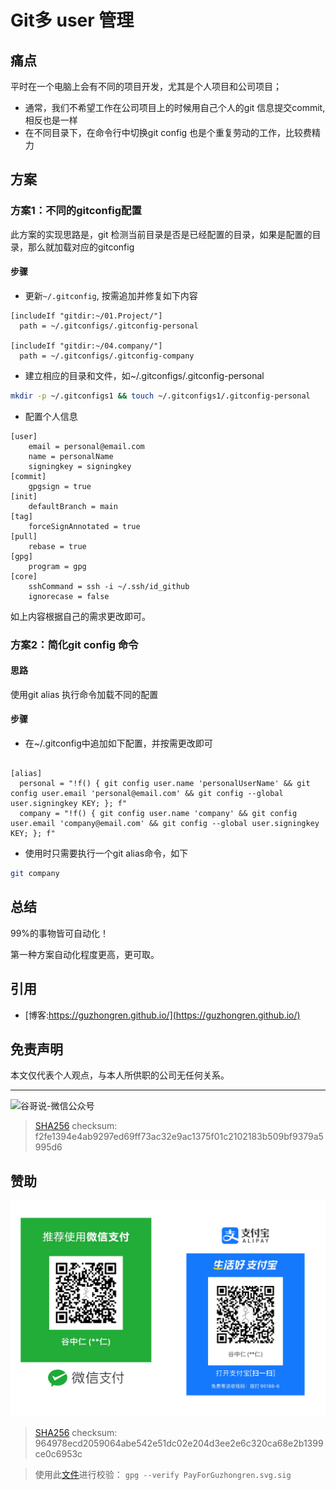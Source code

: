 # Git多 user 管理


## 痛点

平时在一个电脑上会有不同的项目开发，尤其是个人项目和公司项目；

- 通常，我们不希望工作在公司项目上的时候用自己个人的git 信息提交commit, 相反也是一样
- 在不同目录下，在命令行中切换git config 也是个重复劳动的工作，比较费精力


## 方案

### 方案1：不同的gitconfig配置

此方案的实现思路是，git 检测当前目录是否是已经配置的目录，如果是配置的目录，那么就加载对应的gitconfig

#### 步骤

- 更新`~/.gitconfig`, 按需追加并修复如下内容
```git
[includeIf "gitdir:~/01.Project/"]
  path = ~/.gitconfigs/.gitconfig-personal

[includeIf "gitdir:~/04.company/"]
  path = ~/.gitconfigs/.gitconfig-company
```

- 建立相应的目录和文件，如~/.gitconfigs/.gitconfig-personal

```sh
mkdir -p ~/.gitconfigs1 && touch ~/.gitconfigs1/.gitconfig-personal
```

- 配置个人信息
```git
[user]
	email = personal@email.com
	name = personalName
	signingkey = signingkey
[commit]
	gpgsign = true
[init]
	defaultBranch = main
[tag]
	forceSignAnnotated = true
[pull]
	rebase = true
[gpg]
	program = gpg
[core]
	sshCommand = ssh -i ~/.ssh/id_github
	ignorecase = false
```
如上内容根据自己的需求更改即可。

### 方案2：简化git config 命令

#### 思路

使用git alias 执行命令加载不同的配置

#### 步骤

- 在~/.gitconfig中追加如下配置，并按需更改即可

```git

[alias]
  personal = "!f() { git config user.name 'personalUserName' && git config user.email 'personal@email.com' && git config --global user.signingkey KEY; }; f"
  company = "!f() { git config user.name 'company' && git config user.email 'company@email.com' && git config --global user.signingkey KEY; }; f"
```
- 使用时只需要执行一个git alias命令，如下

```sh
git company
```

## 总结

99%的事物皆可自动化！

第一种方案自动化程度更高，更可取。


## 引用

* [博客:https://guzhongren.github.io/](https://guzhongren.github.io/)

## 免责声明

本文仅代表个人观点，与本人所供职的公司无任何关系。

----
![谷哥说-微信公众号](https://cdn.jsdelivr.net/gh/guzhongren/data-hosting@main/20210819/wechat.ae9zxgscqcg.png)
> [SHA256](https://emn178.github.io/online-tools/sha256_checksum.html) checksum: f2fe1394e4ab9297ed69ff73ac32e9ac1375f01c2102183b509bf9379a5995d6

## 赞助

![PayForGuzhongren](/images/pay/PayForGuzhongren.svg)
> [SHA256](https://emn178.github.io/online-tools/sha256_checksum.html) checksum: 964978ecd2059064abe542e51dc02e204d3ee2e6c320ca68e2b1399ce0c6953c

> 使用此[文件](https://guzhongren.github.io/images/pay/payforguzhongren.svg.sig)进行校验： `gpg --verify PayForGuzhongren.svg.sig`

